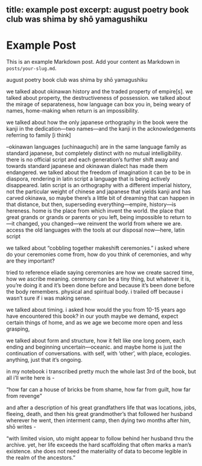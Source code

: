 title: example post
excerpt: august poetry book club was shima by shō yamagushiku
-------------------
# Example Post

This is an example Markdown post. Add your content as Markdown in `posts/your-slug.md`.

august poetry book club was shima by shō yamagushiku

we talked about okinawan history and the traded property of empire[s]. we talked about property, the destructiveness of possession. we talked about the mirage of separateness, how language can box you in, being weary of names, home-making when return is an impossibility.

we talked about how the only japanese orthography in the book were the kanji in the dedication—two names—and the kanji in the acknowledgements referring to family [i think]

–okinawan languages (uchinaaguchi) are in the same language family as standard japanese, but completely distinct with no mutual intelligibility. there is no official script and each generation’s further shift away and towards standard japanese and okinawan dialect has made them endangered.
we talked about the freedom of imagination it can be to be in diaspora, rendering in latin script a language that is being actively disappeared.
latin script is an orthography with a different imperial history, not the particular weight of chinese and japanese that yields kanji and has carved okinawa, so maybe there’s a little bit of dreaming that can happen in that distance,
but then, superseding everything—empire, history—is hereness.
home is the place from which invent the world. the place that great grands or grands or parents or you left, being impossible to return to—it changed, you changed—we reinvent the world from where we are. access the old languages with the tools at our disposal now—here, latin script

we talked about “cobbling together makeshift ceremonies.” i asked where do your ceremonies come from, how do you think of ceremonies, and why are they important?

tried to reference eliade saying ceremonies are how we create sacred time, how we ascribe meaning. ceremony can be a tiny thing, but whatever it is, you’re doing it and it’s been done before and because it’s been done before the body remembers. physical and spiritual body. i trailed off because i wasn’t sure if i was making sense.

we talked about timing. i asked how would the you from 10-15 years ago have encountered this book? in our youth maybe we demand, expect certain things of home, and as we age we become more open and less grasping,

we talked about form and structure, how it felt like one long poem, each ending and beginning uncertain—oceanic. and maybe home is just the continuation of conversations. with self, with ‘other’, with place, ecologies. anything, just that it’s ongoing.

in my notebook i transcribed pretty much the whole last 3rd of the book, but all i’ll write here is -

“how far can a house of bricks be from shame, how far from guilt, how far from revenge”

and after a description of his great grandfathers life that was locations, jobs, fleeing, death, and then his great grandmother’s that followed her husband wherever he went, then interment camp, then dying two months after him, shō writes -

“with limited vision, uto might appear to follow behind her husband thru the archive. yet, her life exceeds the hard scaffolding that often marks a man’s existence. she does not need the materiality of data to become legible in the realm of the ancestors.”
